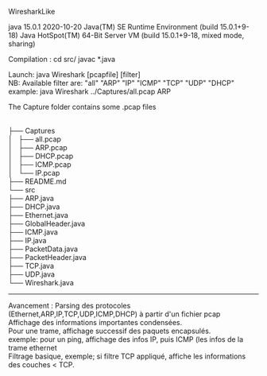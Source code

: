 WiresharkLike

java 15.0.1 2020-10-20
Java(TM) SE Runtime Environment (build 15.0.1+9-18)
Java HotSpot(TM) 64-Bit Server VM (build 15.0.1+9-18, mixed mode, sharing)

Compilation : 
cd src/
javac *.java

Launch: 
java Wireshark [pcapfile] [filter] \
NB: Available filter are: "all" "ARP" "IP" "ICMP" "TCP" "UDP" "DHCP" \
example: java Wireshark ../Captures/all.pcap ARP 

The Capture folder contains some .pcap files 

 \
├── Captures \
│   ├── all.pcap \
│   ├── ARP.pcap \
│   ├── DHCP.pcap \
│   ├── ICMP.pcap \
│   └── IP.pcap \
├── README.md \
└── src\
    ├── ARP.java \
    ├── DHCP.java \
    ├── Ethernet.java \
    ├── GlobalHeader.java \
    ├── ICMP.java \
    ├── IP.java \
    ├── PacketData.java \
    ├── PacketHeader.java \
    ├── TCP.java \
    ├── UDP.java \
    └── Wireshark.java 

-------------------------
Avancement : 
Parsing des protocoles (Ethernet,ARP,IP,TCP,UDP,ICMP,DHCP) à partir d'un fichier pcap \
Affichage des informations importantes condensées. \
Pour une trame, affichage successif des paquets encapsulés. \
exemple: pour un ping, affichage des infos IP, puis ICMP (les infos de la trame ethernet \
Filtrage basique, exemple; si filtre TCP appliqué, affiche les informations des couches < TCP. 
